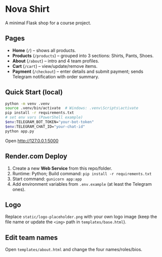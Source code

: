 # Nova Shirt

A minimal Flask shop for a course project.

## Pages
- **Home** (`/`) – shows all products.
- **Products** (`/products`) – grouped into 3 sections: Shirts, Pants, Shoes.
- **About** (`/about`) – intro and 4 team profiles.
- **Cart** (`/cart`) – view/update/remove items.
- **Payment** (`/checkout`) – enter details and submit payment; sends Telegram notification with order summary.

## Quick Start (local)

```bash
python -m venv .venv
source .venv/bin/activate  # Windows: .venv\Scripts\activate
pip install -r requirements.txt
# set env vars (PowerShell example)
$env:TELEGRAM_BOT_TOKEN="your-bot-token"
$env:TELEGRAM_CHAT_ID="your-chat-id"
python app.py
```

Open http://127.0.0.1:5000

## Render.com Deploy
1. Create a new **Web Service** from this repo/folder.
2. Runtime: Python; Build command: `pip install -r requirements.txt`
3. Start command: `gunicorn app:app`
4. Add environment variables from `.env.example` (at least the Telegram ones).

## Logo
Replace `static/logo-placeholder.png` with your own logo image (keep the file name or update the `<img>` path in `templates/base.html`).

## Edit team names
Open `templates/about.html` and change the four names/roles/bios.
